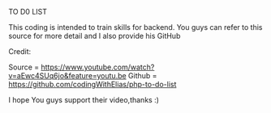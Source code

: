 TO D0 LIST

This coding is intended to train skills for backend. You guys can refer to this source for more detail and I also provide his GitHub

Credit:

Source = https://www.youtube.com/watch?v=aEwc4SUq6jo&feature=youtu.be
Github = https://github.com/codingWithElias/php-to-do-list


I hope You guys support their video,thanks :)
